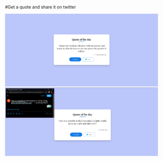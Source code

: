 #Get a quote and share it on twitter

![Design preview for Quote generator](./quote.png)
![Design preview for Qr twitter share](./twittershare.PNG)
